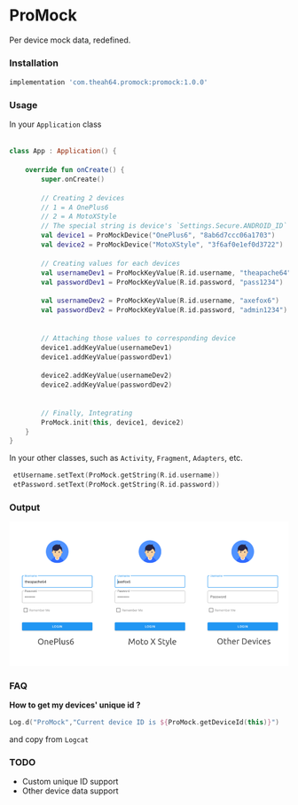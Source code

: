 # ProMock

Per device mock data, redefined.

### Installation

```groovy
implementation 'com.theah64.promock:promock:1.0.0'
```

### Usage

In your `Application` class

```kotlin

class App : Application() {

    override fun onCreate() {
        super.onCreate()

        // Creating 2 devices
        // 1 = A OnePlus6
        // 2 = A MotoXStyle
        // The special string is device's `Settings.Secure.ANDROID_ID`
        val device1 = ProMockDevice("OnePlus6", "8ab6d7ccc06a1703")
        val device2 = ProMockDevice("MotoXStyle", "3f6af0e1ef0d3722")

        // Creating values for each devices
        val usernameDev1 = ProMockKeyValue(R.id.username, "theapache64")
        val passwordDev1 = ProMockKeyValue(R.id.password, "pass1234")

        val usernameDev2 = ProMockKeyValue(R.id.username, "axefox6")
        val passwordDev2 = ProMockKeyValue(R.id.password, "admin1234")


        // Attaching those values to corresponding device
        device1.addKeyValue(usernameDev1)
        device1.addKeyValue(passwordDev1)
        
        device2.addKeyValue(usernameDev2)
        device2.addKeyValue(passwordDev2)


        // Finally, Integrating
        ProMock.init(this, device1, device2)
    }
}

```

In your other classes, such as `Activity`, `Fragment`, `Adapters`, etc.

```kotlin
 etUsername.setText(ProMock.getString(R.id.username))
 etPassword.setText(ProMock.getString(R.id.password))
```

### Output

![screenshot](output.png)

### FAQ

**How to get my devices' unique id ?**

```kotlin
Log.d("ProMock","Current device ID is ${ProMock.getDeviceId(this)}")
```

and copy from `Logcat`

### TODO

- Custom unique ID support
- Other device data support
